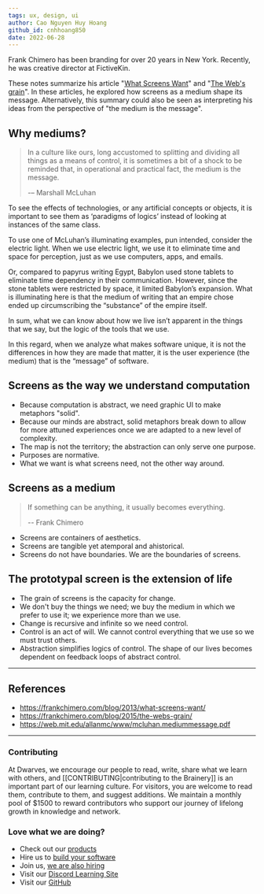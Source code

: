 ```yaml
---
tags: ux, design, ui
author: Cao Nguyen Huy Hoang
github_id: cnhhoang850
date: 2022-06-28
---
```

Frank Chimero has been branding for over 20 years in New York. Recently, he was creative director at FictiveKin.

These notes summarize his article "[What Screens Want](https://frankchimero.com/blog/2013/what-screens-want/)" and "[The Web's grain](https://frankchimero.com/blog/2015/the-webs-grain/)". In these articles, he explored how screens as a medium shape its message. Alternatively, this summary could also be seen as interpreting his ideas from the perspective of "the medium is the message".

## Why mediums?
> In a culture like ours, long accustomed to splitting and dividing all things as a means of control, it is sometimes a bit of a shock to be reminded that, in operational and practical fact, the medium is the message.
>
> -– Marshall McLuhan

To see the effects of technologies, or any artificial concepts or objects, it is important to see them as ‘paradigms of logics’ instead of looking at instances of the same class.

To use one of McLuhan’s illuminating examples, pun intended, consider the electric light. When we use electric light, we use it to eliminate time and space for perception, just as we use computers, apps, and emails.

Or, compared to papyrus writing Egypt, Babylon used stone tablets to eliminate time dependency in their communication. However, since the stone tablets were restricted by space, it limited Babylon’s expansion. What is illuminating here is that the medium of writing that an empire chose ended up circumscribing the “substance” of the empire itself.

In sum, what we can know about how we live isn’t apparent in the things that we say, but the logic of the tools that we use.

In this regard, when we analyze what makes software unique, it is not the differences in how they are made that matter, it is the user experience (the medium) that is the “message” of software.

## Screens as the way we understand computation
- Because computation is abstract, we need graphic UI to make metaphors "solid".
- Because our minds are abstract, solid metaphors break down to allow for more attuned experiences once we are adapted to a new level of complexity.
- The map is not the territory; the abstraction can only serve one purpose.
- Purposes are normative.
- What we want is what screens need, not the other way around.

## Screens as a medium
> If something can be anything, it usually becomes everything.
>
> -- Frank Chimero

- Screens are containers of aesthetics.
- Screens are tangible yet atemporal and ahistorical.
- Screens do not have boundaries. We are the boundaries of screens.

## The prototypal screen is the extension of life
- The grain of screens is the capacity for change.
- We don't buy the things we need; we buy the medium in which we prefer to use it; we experience more than we use.
- Change is recursive and infinite so we need control.
- Control is an act of will. We cannot control everything that we use so we must trust others.
- Abstraction simplifies logics of control. The shape of our lives becomes dependent on feedback loops of abstract control.

---

## References
- https://frankchimero.com/blog/2013/what-screens-want/
- https://frankchimero.com/blog/2015/the-webs-grain/
- https://web.mit.edu/allanmc/www/mcluhan.mediummessage.pdf

---

### Contributing
At Dwarves, we encourage our people to read, write, share what we learn with others, and [[CONTRIBUTING|contributing to the Brainery]] is an important part of our learning culture. For visitors, you are welcome to read them, contribute to them, and suggest additions. We maintain a monthly pool of $1500 to reward contributors who support our journey of lifelong growth in knowledge and network.

### Love what we are doing?
- Check out our [products](https://superbits.co)
- Hire us to [build your software](https://d.foundation)
- Join us, [we are also hiring](https://github.com/dwarvesf/WeAreHiring)
- Visit our [Discord Learning Site](https://discord.gg/dzNBpNTVEZ)
- Visit our [GitHub](https://github.com/dwarvesf)